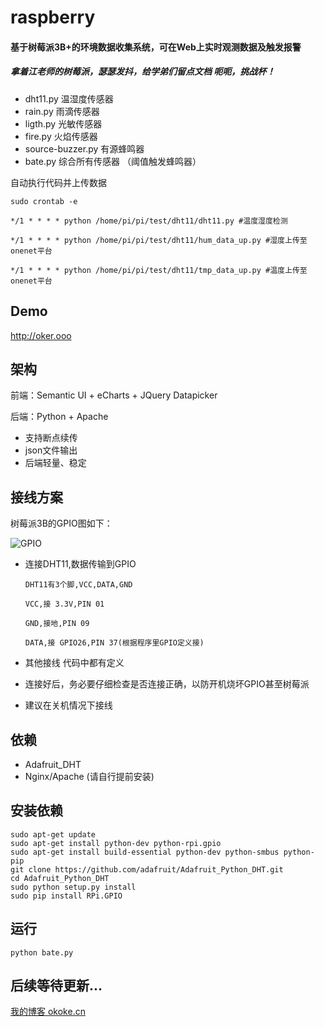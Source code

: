 # raspberry
#### 基于树莓派3B+的环境数据收集系统，可在Web上实时观测数据及触发报警
##### 拿着江老师的树莓派，瑟瑟发抖，给学弟们留点文档 呃呃，挑战杯！

* dht11.py 温湿度传感器
* rain.py  雨滴传感器
* ligth.py 光敏传感器
* fire.py 火焰传感器
* source-buzzer.py  有源蜂鸣器
* bate.py 综合所有传感器 （阈值触发蜂鸣器）

自动执行代码并上传数据

    sudo crontab -e
     
    */1 * * * * python /home/pi/pi/test/dht11/dht11.py #温度湿度检测

    */1 * * * * python /home/pi/pi/test/dht11/hum_data_up.py #湿度上传至onenet平台

    */1 * * * * python /home/pi/pi/test/dht11/tmp_data_up.py #温度上传至onenet平台

## Demo
http://oker.ooo


## 架构
前端：Semantic UI + eCharts + JQuery Datapicker

后端：Python + Apache

* 支持断点续传
* json文件输出
* 后端轻量、稳定
 
 
## 接线方案

树莓派3B的GPIO图如下：

![GPIO](https://github.com/yfgeek/rpi-TempRuntime/raw/master/images/2.png)

* 连接DHT11,数据传输到GPIO

      DHT11有3个脚,VCC,DATA,GND

      VCC,接 3.3V,PIN 01

      GND,接地,PIN 09

      DATA,接 GPIO26,PIN 37(根据程序里GPIO定义接)
* 其他接线 代码中都有定义
* 连接好后，务必要仔细检查是否连接正确，以防开机烧坏GPIO甚至树莓派
* 建议在关机情况下接线

## 依赖
* Adafruit_DHT
* Nginx/Apache (请自行提前安装)

## 安装依赖
    sudo apt-get update
    sudo apt-get install python-dev python-rpi.gpio
    sudo apt-get install build-essential python-dev python-smbus python-pip
    git clone https://github.com/adafruit/Adafruit_Python_DHT.git
    cd Adafruit_Python_DHT
    sudo python setup.py install
    sudo pip install RPi.GPIO
    
## 运行
    python bate.py
    
## 后续等待更新...

[我的博客 okoke.cn](http://okoke.cn "okoke")  
